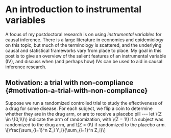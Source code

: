 # An introduction to instrumental variables


A focus of my postdoctoral research is on using _instrumental
variables_ for causal inference. There is a large literature in
economics and epidemiology on this topic, but much of the terminology
is scattered, and the underlying causal and statistical frameworks
vary from place to place. My goal in this post is to give an overview
of the salient features of an instrumental variable (IV), and discuss
when (and perhaps how) IVs can be used to aid in causal inference
research.


## Motivation: a trial with non-compliance {#motivation-a-trial-with-non-compliance}

Suppose we run a randomized controlled trial to study the
effectiveness of a drug for some disease. For each subject, we flip a
coin to determine whether they are in the drug arm, or are to receive
a placebo pill --- let \\(Z \in \\{0,1\\}\\) indicate the arm of
randomization, with \\(Z = 1\\) if a subject was randomized to the drug
arm, and \\(Z = 0\\) if randomized to the placebo arm.
\\[\frac{\sum\_{i=1}^n Z\_i Y\_i}{\sum\_{i=1}^n Z\_i}\\]
